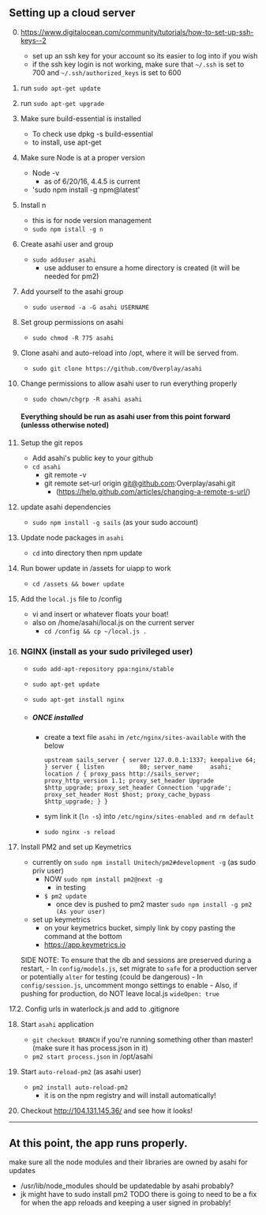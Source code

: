 

## Setting up a cloud server

0. https://www.digitalocean.com/community/tutorials/how-to-set-up-ssh-keys--2
    - set up an ssh key for your account so its easier to log into if you wish
    - if the ssh key login is not working, make sure that `~/.ssh` is set to 700 and `~/.ssh/authorized_keys` is set to 600 

1. run `sudo apt-get update`

2. run `sudo apt-get upgrade`

3. Make sure build-essential is installed
    - To check use dpkg -s build-essential
    - to install, use apt-get

4. Make sure Node is at a proper version
    - Node -v
        - as of 6/20/16, 4.4.5 is current
    - 'sudo npm install -g npm@latest'

5. Install n
    - this is for node version management
    - `sudo npm istall -g n`

6. Create asahi user and group
    - `sudo adduser asahi`
        - use adduser to ensure a home directory is created (it will be needed for pm2) 

7. Add yourself to the asahi group
    - `sudo usermod -a -G asahi USERNAME`

8. Set group permissions on asahi 
    - `sudo chmod -R 775 asahi`

9. Clone asahi and auto-reload into /opt, where it will be served from.
    - `sudo git clone https://github.com/Overplay/asahi`


10. Change permissions to allow asahi user to run everything properly
    - `sudo chown/chgrp -R asahi asahi`

    #### Everything should be run as asahi user from this point forward (unlesss otherwise noted) 

11. Setup the git repos 
    - Add asahi's public key to your github
    - `cd asahi`
        - git remote -v
        - git remote set-url origin git@github.com:Overplay/asahi.git
            - (https://help.github.com/articles/changing-a-remote-s-url/)
   
12. update asahi dependencies
    - `sudo npm install -g sails` (as your sudo account)    
          
13. Update node packages in  `asahi`
    - `cd` into directory then npm update 
    
14. Run bower update in /assets for uiapp to work
    - `cd /assets && bower update`
    
15. Add the `local.js` file to /config
    - vi and insert or whatever floats your boat!
    - also on /home/asahi/local.js on the current server
         - `cd /config && cp ~/local.js .`

16. ### NGINX (install as your sudo privileged user) 
    - `sudo add-apt-repository ppa:nginx/stable`
    - `sudo apt-get update`
    - `sudo apt-get install nginx`


    - ##### ONCE installed

        - create a text file `asahi` in `/etc/nginx/sites-available` with the below
                
            `upstream sails_server {
                    server 127.0.0.1:1337;
                    keepalive 64;
            }
            server {
                listen          80;
                server_name     asahi;
                location / {
                    proxy_pass http://sails_server;
                    proxy_http_version 1.1;
                    proxy_set_header Upgrade $http_upgrade;
                    proxy_set_header Connection 'upgrade';
                    proxy_set_header Host $host;
                    proxy_cache_bypass $http_upgrade;
                 }
            }`
                
        - sym link it (`ln -s`) into `/etc/nginx/sites-enabled and` `rm default`
        - `sudo nginx -s reload`

17. Install PM2 and set up Keymetrics
    - currently on `sudo npm install Unitech/pm2#development -g` (as sudo priv user)
        - NOW `sudo npm install pm2@next -g`
            - in testing
        - `$ pm2 update`
            - once dev is pushed to pm2 master `sudo npm install -g pm2 (As your user)`
    - set up keymetrics
        - on your keymetrics bucket, simply link by copy pasting the command at the bottom 
        - https://app.keymetrics.io

    SIDE NOTE: To ensure that the db and sessions are preserved during a restart, 
        - In `config/models.js`, set migrate to `safe` for a production server or potentially `alter` for testing (could be dangerous)
        - In `config/session.js`,  uncomment mongo settings to enable 
        - Also, if pushing for production, do NOT leave local.js `wideOpen: true`

17.2. Config urls in waterlock.js and add to .gitignore

18. Start `asahi` application 
    - `git checkout BRANCH` if you're running something other than master! (make sure it has process.json in it) 
    - `pm2 start process.json` in /opt/asahi

19. Start `auto-reload-pm2`  (as asahi user) 
    - `pm2 install auto-reload-pm2`
        - it is on the npm registry and will install automatically! 

20. Checkout http://104.131.145.36/ and see how it looks! 




-----------------
At this point, the app runs properly.
-----------------

make sure all the node modules and their libraries are owned by asahi for updates
- /usr/lib/node_modules should be updatedable by asahi probably?
- jk might have to sudo install pm2
TODO there is going to need to be a fix for when the app reloads and keeping a user signed in probably! 